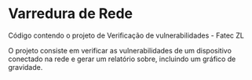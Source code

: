 # Varredura de Rede
Código contendo o projeto de Verificação de vulnerabilidades - Fatec ZL

O projeto consiste em verificar as vulnerabilidades de um dispositivo conectado
na rede e gerar um relatório sobre, incluindo um gráfico de gravidade.
